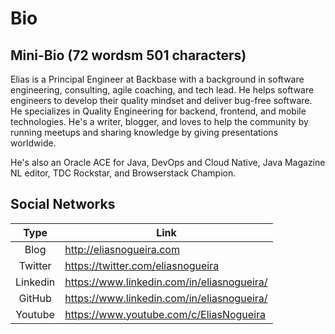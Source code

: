 # Bio

## Mini-Bio (72 wordsm 501 characters)
Elias is a Principal Engineer at Backbase with a background in software engineering, consulting, agile coaching, and tech lead. He helps software engineers to develop their quality mindset and deliver bug-free software. He specializes in Quality Engineering for backend, frontend, and mobile technologies. He's a writer, blogger, and loves to help the community by running meetups and sharing knowledge by giving presentations worldwide. 

He's also an Oracle ACE for Java, DevOps and Cloud Native, Java Magazine NL editor, TDC Rockstar, and Browserstack Champion.

## Social Networks
| Type | Link |
|:----:|------|
| Blog | http://eliasnogueira.com |
| Twitter | https://twitter.com/eliasnogueira |
| Linkedin | https://www.linkedin.com/in/eliasnogueira/ |
| GitHub | https://www.linkedin.com/in/eliasnogueira/ |
| Youtube | https://www.youtube.com/c/EliasNogueira |
